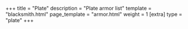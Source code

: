 +++
title = "Plate"
description = "Plate armor list"
template = "blacksmith.html"
page_template = "armor.html"
weight = 1
[extra]
type = "plate"
+++
